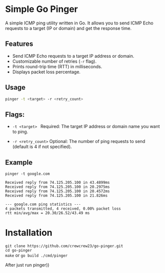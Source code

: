 # Simple Go Pinger

A simple ICMP ping utility written in Go. It allows you to send ICMP Echo requests to a target (IP or domain) and get the response time.

## Features

- Send ICMP Echo requests to a target IP address or domain.
- Customizable number of retries (`-r` flag).
- Prints round-trip time (RTT) in milliseconds.
- Displays packet loss percentage.

## Usage

```bash
pinger -t <target> -r <retry_count>
```
## Flags:
- ```-t <target> ```
Required: The target IP address or domain name you want to ping.

- ```-r <retry_count>```
Optional: The number of ping requests to send (default is 4 if not specified).

## Example
``` pinger -t google.com ```
```
Received reply from 74.125.205.100 in 43.4899ms
Received reply from 74.125.205.100 in 20.2975ms
Received reply from 74.125.205.100 in 20.4572ms
Received reply from 74.125.205.100 in 21.826ms

--- google.com ping statistics ---
4 packets transmitted, 4 received, 0.00% packet loss
rtt min/avg/max = 20.30/26.52/43.49 ms
```

# Installation
```git clone https://github.com/crewcrew23/go-pinger.git``` <br>
```cd go-pinger``` <br>
```make``` or ``` go build ./cmd/pinger ``` <br>

After just  run pinger))